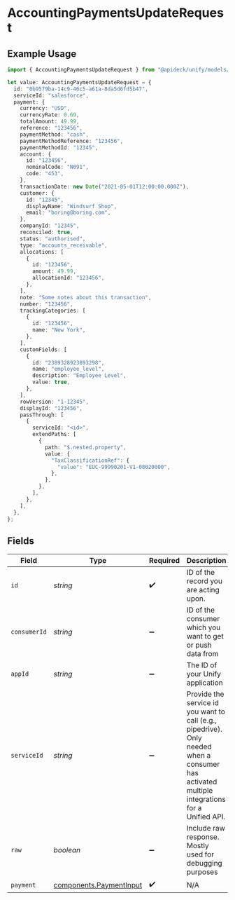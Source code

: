 # AccountingPaymentsUpdateRequest

## Example Usage

```typescript
import { AccountingPaymentsUpdateRequest } from "@apideck/unify/models/operations";

let value: AccountingPaymentsUpdateRequest = {
  id: "0b9579ba-14c9-46c5-a61a-8da5d6fd5b47",
  serviceId: "salesforce",
  payment: {
    currency: "USD",
    currencyRate: 0.69,
    totalAmount: 49.99,
    reference: "123456",
    paymentMethod: "cash",
    paymentMethodReference: "123456",
    paymentMethodId: "12345",
    account: {
      id: "123456",
      nominalCode: "N091",
      code: "453",
    },
    transactionDate: new Date("2021-05-01T12:00:00.000Z"),
    customer: {
      id: "12345",
      displayName: "Windsurf Shop",
      email: "boring@boring.com",
    },
    companyId: "12345",
    reconciled: true,
    status: "authorised",
    type: "accounts_receivable",
    allocations: [
      {
        id: "123456",
        amount: 49.99,
        allocationId: "123456",
      },
    ],
    note: "Some notes about this transaction",
    number: "123456",
    trackingCategories: [
      {
        id: "123456",
        name: "New York",
      },
    ],
    customFields: [
      {
        id: "2389328923893298",
        name: "employee_level",
        description: "Employee Level",
        value: true,
      },
    ],
    rowVersion: "1-12345",
    displayId: "123456",
    passThrough: [
      {
        serviceId: "<id>",
        extendPaths: [
          {
            path: "$.nested.property",
            value: {
              "TaxClassificationRef": {
                "value": "EUC-99990201-V1-00020000",
              },
            },
          },
        ],
      },
    ],
  },
};
```

## Fields

| Field                                                                                                                                         | Type                                                                                                                                          | Required                                                                                                                                      | Description                                                                                                                                   | Example                                                                                                                                       |
| --------------------------------------------------------------------------------------------------------------------------------------------- | --------------------------------------------------------------------------------------------------------------------------------------------- | --------------------------------------------------------------------------------------------------------------------------------------------- | --------------------------------------------------------------------------------------------------------------------------------------------- | --------------------------------------------------------------------------------------------------------------------------------------------- |
| `id`                                                                                                                                          | *string*                                                                                                                                      | :heavy_check_mark:                                                                                                                            | ID of the record you are acting upon.                                                                                                         | 0b9579ba-14c9-46c5-a61a-8da5d6fd5b47                                                                                                          |
| `consumerId`                                                                                                                                  | *string*                                                                                                                                      | :heavy_minus_sign:                                                                                                                            | ID of the consumer which you want to get or push data from                                                                                    | test-consumer                                                                                                                                 |
| `appId`                                                                                                                                       | *string*                                                                                                                                      | :heavy_minus_sign:                                                                                                                            | The ID of your Unify application                                                                                                              | dSBdXd2H6Mqwfg0atXHXYcysLJE9qyn1VwBtXHX                                                                                                       |
| `serviceId`                                                                                                                                   | *string*                                                                                                                                      | :heavy_minus_sign:                                                                                                                            | Provide the service id you want to call (e.g., pipedrive). Only needed when a consumer has activated multiple integrations for a Unified API. | salesforce                                                                                                                                    |
| `raw`                                                                                                                                         | *boolean*                                                                                                                                     | :heavy_minus_sign:                                                                                                                            | Include raw response. Mostly used for debugging purposes                                                                                      |                                                                                                                                               |
| `payment`                                                                                                                                     | [components.PaymentInput](../../models/components/paymentinput.md)                                                                            | :heavy_check_mark:                                                                                                                            | N/A                                                                                                                                           |                                                                                                                                               |